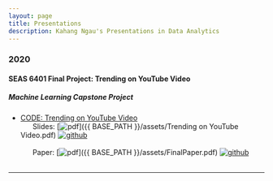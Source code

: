 ```yaml
---
layout: page
title: Presentations
description: Kahang Ngau's Presentations in Data Analytics
---
```



###  2020

#### SEAS 6401 Final Project: Trending on YouTube Video
##### <a name="MachineLearningCapstoneProject"></a>Machine Learning Capstone Project
* [CODE: Trending on YouTube Video](https://github.com/ngau9567/ngau9567.github.io/tree/master/assets/MLCapstoneProject.ipynb)
<br/>&nbsp; &nbsp; &nbsp; Slides:
[![pdf](icons16/pdf-icon.png)]({{ BASE_PATH }}/assets/Trending on YouTube Video.pdf)
[![github](icons16/github-icon.png)](https://github.com/kbroman/Talk_SGN2017)<br/>
<br/>&nbsp; &nbsp; &nbsp; Paper:
[![pdf](icons16/pdf-icon.png)]({{ BASE_PATH }}/assets/FinalPaper.pdf)
[![github](icons16/github-icon.png)](https://github.com/kbroman/Talk_SGN2017)<br/>
&nbsp; &nbsp; &nbsp; 

---





